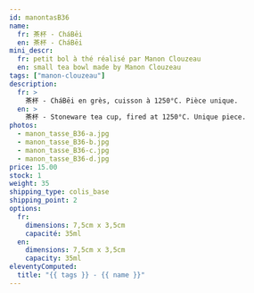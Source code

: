 ```yaml
---
id: manontasB36
name:
  fr: 茶杯 - CháBēi
  en: 茶杯 - CháBēi
mini_descr:
  fr: petit bol à thé réalisé par Manon Clouzeau
  en: small tea bowl made by Manon Clouzeau
tags: ["manon-clouzeau"]
description:
  fr: >
    茶杯 - CháBēi en grès, cuisson à 1250°C. Pièce unique.
  en: >
    茶杯 - Stoneware tea cup, fired at 1250°C. Unique piece.
photos:
  - manon_tasse_B36-a.jpg
  - manon_tasse_B36-b.jpg
  - manon_tasse_B36-c.jpg
  - manon_tasse_B36-d.jpg
price: 15.00
stock: 1
weight: 35
shipping_type: colis_base
shipping_point: 2
options:
  fr:
    dimensions: 7,5cm x 3,5cm
    capacité: 35ml
  en:
    dimensions: 7,5cm x 3,5cm
    capacity: 35ml
eleventyComputed:
  title: "{{ tags }} - {{ name }}"
---
```

